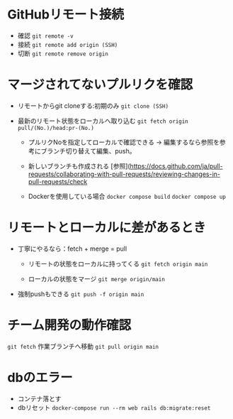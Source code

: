 # GitHubリモート接続
- 確認
`git remote -v`
- 接続
`git remote add origin (SSH)`
- 切断
`git remote remove origin`

# マージされてないプルリクを確認
- リモートからgit cloneする:初期のみ
`git clone (SSH)`

- 最新のリモート状態をローカルへ取り込む
`git fetch origin pull/(No.)/head:pr-(No.)`
  - プルリクNoを指定してローカルで確認できる -> 編集するなら参照を参考にブランチ切り替えて編集、push。
  - 新しいブランチも作成される
    [参照](https://docs.github.com/ja/pull-requests/collaborating-with-pull-requests/reviewing-changes-in-pull-requests/check
  
  - Dockerを使用している場合
  `docker compose build`
  `docker compose up`

# リモートとローカルに差があるとき
- 丁寧にやるなら：fetch + merge = pull
  - リモートの状態をローカルに持ってくる
  `git fetch origin main`

  - ローカルの状態をマージ
  `git merge origin/main`

- 強制pushもできる
  `git push -f origin main`

# チーム開発の動作確認
  `git fetch`
  作業ブランチへ移動
  `git pull origin main`

# dbのエラー
- コンテナ落とす
- dbリセット
`docker-compose run --rm web rails db:migrate:reset`
